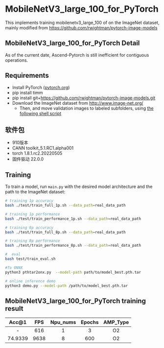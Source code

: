 # MobileNetV3_large_100_for_PyTorch

This implements training mobilenetv3_large_100 of  on the ImageNet dataset, mainly modified from https://github.com/rwightman/pytorch-image-models  

## MobileNetV3_large_100_for_PyTorch Detail 

As of the current date, Ascend-Pytorch is still inefficient for contiguous operations. 



## Requirements 

- Install PyTorch ([pytorch.org](http://pytorch.org))
- pip install timm
- pip install git+https://github.com/rwightman/pytorch-image-models.git
- Download the ImageNet dataset from http://www.image-net.org/
    - Then, and move validation images to labeled subfolders, using [the following shell script](https://raw.githubusercontent.com/soumith/imagenetloader.torch/master/valprep.sh)
## 软件包
- 910版本
- CANN toolkit_5.1.RC1.alpha001
- torch 1.8.1.rc2.20220505
- 固件驱动 22.0.0

## Training 

To train a model, run `main.py` with the desired model architecture and the path to the ImageNet dataset:

```bash
# training 1p accuracy
bash ./test/train_full_1p.sh --data_path=real_data_path

# training 1p performance
bash ./test/train_performance_1p.sh --data_path=real_data_path

# training 8p accuracy
bash ./test/train_full_8p.sh --data_path=real_data_path

# training 8p performance
bash ./test/train_performance_8p.sh --data_path=real_data_path

#  eval 
bash test/train_eval.sh

#To ONNX
python3 pthtar2onx.py  --model-path path/to/model_best.pth.tar 

# online inference demo 
python3 demo.py --model-path /path/to/model_best.pth.tar

```

## MobileNetV3_large_100_for_PyTorch training result 

|  Acc@1  |   FPS    | Npu_nums | Epochs | AMP_Type |
| :-----: | :------: | :------: | :----: | :------: |
|    -    |    616      |    1     |  3   |    O2    |
| 74.9339 | 9638 |    8     |  600   |    O2    |



